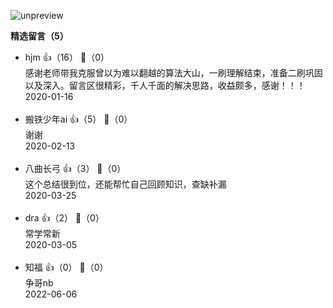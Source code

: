 ![unpreview](https://static001.geekbang.org/resource/image/9c/fe/9cb3a84ee91d8f8c1849e1bd7bc4a8fe.jpg?wh=1243%2A3437)
<div><strong>精选留言（5）</strong></div><ul>
<li><span>hjm</span> 👍（16） 💬（0）<div>感谢老师带我克服曾以为难以翻越的算法大山，一刷理解结束，准备二刷巩固以及深入。留言区很精彩，千人千面的解决思路，收益颇多，感谢！！！</div>2020-01-16</li><br/><li><span>搬铁少年ai</span> 👍（5） 💬（0）<div>谢谢</div>2020-02-13</li><br/><li><span>八曲长弓</span> 👍（3） 💬（0）<div>这个总结很到位，还能帮忙自己回顾知识，查缺补漏</div>2020-03-25</li><br/><li><span>dra</span> 👍（2） 💬（0）<div>常学常新</div>2020-03-05</li><br/><li><span>知福</span> 👍（0） 💬（0）<div>争哥nb</div>2022-06-06</li><br/>
</ul>